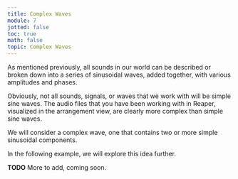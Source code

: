 ```yaml
---
title: Complex Waves
module: 7
jotted: false
toc: true
math: false
topic: Complex Waves
---
```


As mentioned previously, all sounds in our world can be described or broken down into a series of sinusoidal waves, added together, with various amplitudes and phases.

Obviously, not all sounds, signals, or waves that we work with will be simple sine waves. The audio files that you have been working with in Reaper, visualized in the arrangement view, are clearly more complex than simple sine waves.

We will consider a complex wave, one that contains two or more simple sinusoidal components.

In the following example, we will explore this idea further.


**TODO** More to add, coming soon.
